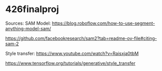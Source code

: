 # 426finalproj

Sources:
SAM Model:
https://blog.roboflow.com/how-to-use-segment-anything-model-sam/

https://github.com/facebookresearch/sam2?tab=readme-ov-file#citing-sam-2

Style transfer:
https://www.youtube.com/watch?v=Raisxja0tbM

https://www.tensorflow.org/tutorials/generative/style_transfer

